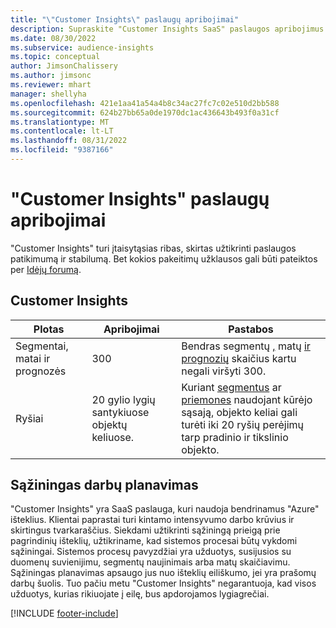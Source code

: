 ```yaml
---
title: "\"Customer Insights\" paslaugų apribojimai"
description: Supraskite "Customer Insights SaaS" paslaugos apribojimus ir apribojimus.
ms.date: 08/30/2022
ms.subservice: audience-insights
ms.topic: conceptual
author: JimsonChalissery
ms.author: jimsonc
ms.reviewer: mhart
manager: shellyha
ms.openlocfilehash: 421e1aa41a54a4b8c34ac27fc7c02e510d2bb588
ms.sourcegitcommit: 624b27bb65a0de1970dc1ac436643b493f0a31cf
ms.translationtype: MT
ms.contentlocale: lt-LT
ms.lasthandoff: 08/31/2022
ms.locfileid: "9387166"
---
```

# <a name="service-limits-in-customer-insights"></a>"Customer Insights" paslaugų apribojimai

 "Customer Insights" turi įtaisytąsias ribas, skirtas užtikrinti paslaugos patikimumą ir stabilumą. Bet kokios pakeitimų užklausos gali būti pateiktos per [Idėjų forumą](https://go.microsoft.com/fwlink/?linkid=2074172).

## <a name="customer-insights"></a>Customer Insights

| Plotas  | Apribojimai  | Pastabos |
|-------------|---------------------------------------------------------------------|---------------------------------------------------------------------|
| Segmentai, matai ir prognozės | 300  | Bendras segmentų [,](segments.md) matų [ir](measures.md) [prognozių](predictions.md) skaičius kartu negali viršyti 300.  |
| Ryšiai | 20 gylio lygių santykiuose objektų keliuose. | Kuriant [segmentus](segments.md) ar [priemones](measures.md) naudojant kūrėjo sąsają, objekto keliai gali turėti iki 20 ryšių perėjimų tarp pradinio ir tikslinio objekto.  |

## <a name="fair-scheduling-of-jobs"></a>Sąžiningas darbų planavimas

"Customer Insights" yra SaaS paslauga, kuri naudoja bendrinamus "Azure" išteklius. Klientai paprastai turi kintamo intensyvumo darbo krūvius ir skirtingus tvarkaraščius. Siekdami užtikrinti sąžiningą prieigą prie pagrindinių išteklių, užtikriname, kad sistemos procesai būtų vykdomi sąžiningai. Sistemos procesų pavyzdžiai yra užduotys, susijusios su duomenų suvienijimu, segmentų naujinimais arba matų skaičiavimu. Sąžiningas planavimas apsaugo jus nuo išteklių eiliškumo, jei yra prašomų darbų šuolis. Tuo pačiu metu "Customer Insights" negarantuoja, kad visos užduotys, kurias rikiuojate į eilę, bus apdorojamos lygiagrečiai.

[!INCLUDE [footer-include](includes/footer-banner.md)]
